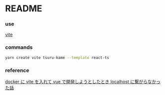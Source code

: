 # README

### use

[vite](https://ja.vitejs.dev/guide/)

### commands

```bash
yarn create vite tsuru-kame --template react-ts
```

### reference

[docker に vite を入れて vue で開発しようとしたとき localhost に繋がらなかった話](https://choice-site.com/2021/06/24/docker%E3%81%ABvite%E3%82%92%E5%85%A5%E3%82%8C%E3%81%A6vue%E3%81%A7%E9%96%8B%E7%99%BA%E3%81%97%E3%82%88%E3%81%86%E3%81%A8%E3%81%97%E3%81%9F%E3%81%A8%E3%81%8Dlocalhost%E3%81%AB%E7%B9%8B%E3%81%8C/)
